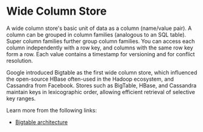 # Wide Column Store

A wide column store's basic unit of data as a column (name/value pair). A column can be grouped in column families (analogous to an SQL table). Super column families further group column families. You can access each column independently with a row key, and columns with the same row key form a row. Each value contains a timestamp for versioning and for conflict resolution.

Google introduced Bigtable as the first wide column store, which influenced the open-source HBase often-used in the Hadoop ecosystem, and Cassandra from Facebook. Stores such as BigTable, HBase, and Cassandra maintain keys in lexicographic order, allowing efficient retrieval of selective key ranges.

Learn more from the following links:

- [Bigtable architecture](https://www.read.seas.harvard.edu/~kohler/class/cs239-w08/chang06bigtable.pdf)
